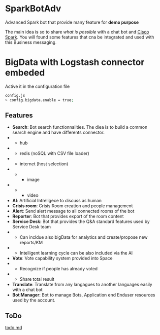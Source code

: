 # SparkBotAdv
Advanced Spark bot that provide many feature for **demo purpose**

The main idea is so to share _what is possible_ with a chat bot and [Cisco Spark](https://web.ciscospark.com).
You will found some features that cna be integrated and used with this Business messaging.

# BigData with Logstash connector embeded
Active it in the configuration file
```bash
config.js
> config.bigdata.enable = true;
```
## Features
* **Search**: Bot search functionnalities. The diea is to build a common search engine and have differents connector.
* * hub
* * redis (noSQL with CSV file loader)
* * internet (host selection)
* * * image
* * * video
* **AI**: Artificial Intreligece to discuss as human
* **Crisis room**: Crisis Room creation and people management
* **Alert**: Send alert message to all connected rooms of the bot
* **Reporter**: Bot that provides export of the room content
* **Service Desk**: Bot that provides the Q&A standard features used by Service Desk team
* * Can incldue also bigData for analytics and create/propose new reports/KM
* * Intelligent learning cycle can be also included via the AI
* **Vote**: Vote capability system provided into Space
* * Recognize if people has already voted
* * Share total result
* **Translate**: Translate from any langagues to another languages easily with a chat bot
* **Bot Manager**: Bot to manage Bots, Application end Enduser resources used by the account.

## ToDo
[todo.md](todo.md)
